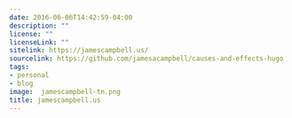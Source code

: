 ```yaml
---
date: 2016-06-06T14:42:59-04:00
description: ""
license: ""
licenseLink: ""
sitelink: https://jamescampbell.us/
sourcelink: https://github.com/jamesacampbell/causes-and-effects-hugo
tags:
- personal
- blog
image:  jamescampbell-tn.png
title: jamescampbell.us
---
```



